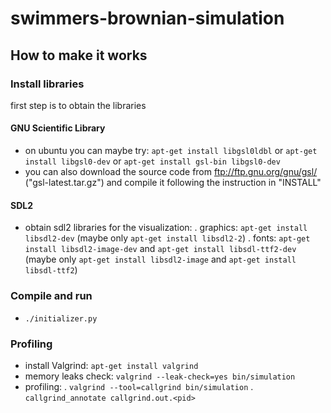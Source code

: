 # swimmers-brownian-simulation

## How to make it works

### Install libraries
first step is to obtain the libraries
#### GNU Scientific Library
- on ubuntu you can maybe try: ```apt-get install libgsl0ldbl``` or ```apt-get install libgsl0-dev``` or ```apt-get install gsl-bin libgsl0-dev```
- you can also download the source code from ftp://ftp.gnu.org/gnu/gsl/ ("gsl-latest.tar.gz") and compile it following the instruction in "INSTALL"

#### SDL2
- obtain sdl2 libraries for the visualization:
. graphics: ```apt-get install libsdl2-dev``` (maybe only ```apt-get install libsdl2-2```)
. fonts: ```apt-get install libsdl2-image-dev``` and ```apt-get install libsdl-ttf2-dev``` (maybe only ```apt-get install libsdl2-image``` and ```apt-get install libsdl-ttf2```)

### Compile and run
-   ```./initializer.py```

### Profiling
- install Valgrind: ```apt-get install valgrind```
- memory leaks check: ```valgrind --leak-check=yes bin/simulation```
- profiling:
. ```valgrind --tool=callgrind bin/simulation```
. ```callgrind_annotate callgrind.out.<pid>```
